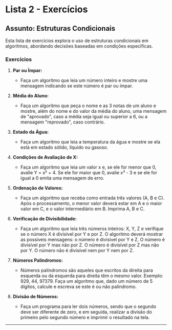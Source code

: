# Lista 2 - Exercícios

## Assunto: Estruturas Condicionais

Esta lista de exercícios explora o uso de estruturas condicionais em algoritmos, abordando decisões baseadas em condições específicas.

### Exercícios

1. **Par ou Ímpar:**
   - Faça um algoritmo que leia um número inteiro e mostre uma mensagem indicando se este número é par ou ímpar.

2. **Média do Aluno:**
   - Faça um algoritmo que peça o nome e as 3 notas de um aluno e mostre, além do nome e do valor da média do aluno, uma mensagem de "aprovado", caso a média seja igual ou superior a 6, ou a mensagem "reprovado", caso contrário.

3. **Estado da Água:**
   - Faça um algoritmo que leia a temperatura da água e mostre se ela está em estado sólido, líquido ou gasoso.

4. **Condições de Avaliação de X:**
   - Faça um algoritmo que leia um valor x e, se ele for menor que 0, avalie Y = x² + 4. Se ele for maior que 0, avalie x³ - 3 e se ele for igual a 0 emita uma mensagem de erro.

5. **Ordenação de Valores:**
   - Faça um algoritmo que receba como entrada três valores (A, B e C). Após o processamento, o menor valor deverá estar em A e o maior valor em C, e o valor intermediário em B. Imprima A, B e C.

6. **Verificação de Divisibilidade:**
   - Faça um algoritmo que leia três números inteiros: X, Y, Z e verifique se o número X é divisível por Y e por Z. O algoritmo deverá mostrar as possíveis mensagens: o número é divisível por Y e Z. O número é divisível por Y mas não por Z. O número é divisível por Z mas não por Y. O número não é divisível nem por Y nem por Z.

7. **Números Palíndromos:**
   - Números palíndromos são aqueles que escritos da direita para esquerda ou da esquerda para direita têm o mesmo valor. Exemplo: 929, 44, 97379. Faça um algoritmo que, dado um número de 5 dígitos, calcule e escreva se este é ou não palíndromo.

8. **Divisão de Números:**
   - Faça um programa para ler dois números, sendo que o segundo deve ser diferente de zero, e em seguida, realizar a divisão do primeiro pelo segundo número e imprimir o resultado na tela.

---


